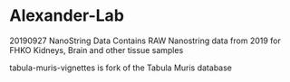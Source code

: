 # Alexander-Lab

20190927 NanoString Data
    Contains RAW Nanostring data from 2019 for FHKO Kidneys, Brain and other tissue samples

    
tabula-muris-vignettes is fork of the Tabula Muris database
